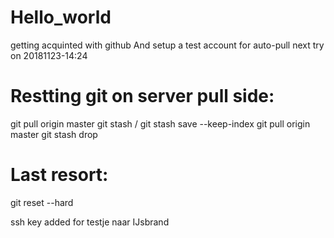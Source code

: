 # Hello_world
getting acquinted with github
And setup a test account for auto-pull
next try on 20181123-14:24


# Restting git on server pull side:
git pull origin master
git stash  /  git stash save --keep-index
git pull origin master
git stash drop

# Last resort:
git reset --hard


ssh key added for testje naar IJsbrand
